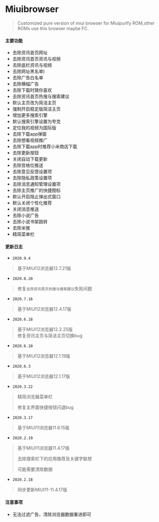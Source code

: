 # Miuibrowser
> Customized pure version of miui browser for Miuipurify ROM,other ROMs use this browser maybe FC.

#### 主要功能
- 去除资讯首页网址
- 去除资讯首页资讯与视频
- 去除底栏资讯与视频
- 去除网址黑名单)
- 去除广告白名单
- 去除横幅广告
- 去除下载时猜你喜欢
- 去除资讯首页热搜与搜索建议
- 默认主页改为简洁主页
- 强制开启稳定版简洁主页
- 增加更多搜索引擎
- 默认搜索引擎设置为夸克
- 定位我的视频为国际版
- 去除下载app弹窗
- 去除想看视频推广
- 去除下载app时推荐小米商店下载
- 去除更新按钮
- 关闭自动下载更新
- 去除宫格位推送
- 去除意见反馈设置项
- 去除隐私政策设置项
- 去除消息通知管理设置项
- 去除主页推广的快捷图标
- 默认开启阻止弹出式窗口
- 默认关闭个性化推荐
- 关闭消息推送
- 去除小说广告
- 去除小说书架跳转
- 去除米推
- 精简菜单栏


#### 更新日志
* `2020.9.4`
> 基于MIUI12浏览器12.7.21版<br>

* `2020.8.20`
> 修复`去除资讯首页热搜与搜索建议`失败问题<br>

* `2020.7.16`
> 基于MIUI12浏览器12.4.17版<br>

* `2020.6.18`
> 基于MIUI12浏览器12.2.25版<br>
> 修复资讯主页与简洁主页切换bug<br>

* `2020.6.10`
> 基于MIUI12浏览器12.1.19版<br>

* `2020.6.3`
> 基于MIUI12浏览器12.1.17版<br>

* `2020.3.22`
> 精简浏览器菜单栏<br>
>
> 修复主界面快捷按钮闪退bug<br>

* `2020.3.17`
> 基于MIUI11浏览器11.8.15版<br>

* `2020.2.19`
> 基于MIUI11浏览器11.4.17版<br>
>
> 去除搜索栏下的应用推荐及关键字联想<br>
>
> 可能需要清除数据<br>

* `2020.2.18`
> 同步更新MIUI11-11.4.17版<br>

#### 注意事项
- 无法过滤广告，清除浏览器数据重进即可
